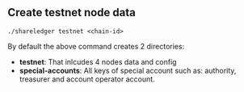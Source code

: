 #
## Create testnet node data
```
./shareledger testnet <chain-id>
```
By default the above command creates 2 directories:
* __testnet__: That inlcudes 4 nodes data and config
* __special-accounts__: All keys of special account such as: authority, treasurer and account operator account.
